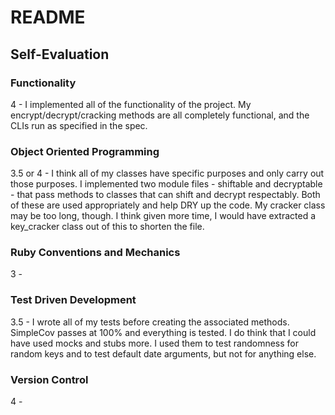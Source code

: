 # README

## Self-Evaluation

### Functionality

4 - I implemented all of the functionality of the project. My encrypt/decrypt/cracking methods are all completely functional, and the CLIs run as specified in the spec.

### Object Oriented Programming

3.5 or 4 - I think all of my classes have specific purposes and only carry out those purposes. I implemented two module files - shiftable and decryptable - that pass methods to classes that can shift and decrypt respectably. Both of these are used appropriately and help DRY up the code. My cracker class may be too long, though. I think given more time, I would have extracted a key_cracker class out of this to shorten the file.

### Ruby Conventions and Mechanics

3  - 

### Test Driven Development

3.5 - I wrote all of my tests before creating the associated methods. SimpleCov passes at 100% and everything is tested. I do think that I could have used mocks and stubs more. I used them to test randomness for random keys and to test default date arguments, but not for anything else.

### Version Control

4 -
